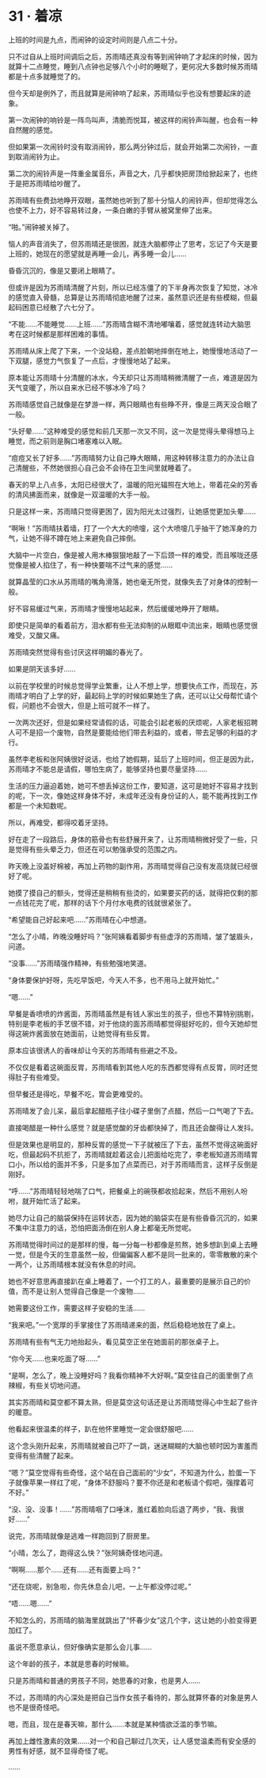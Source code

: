 <link rel="stylesheet" href="../styles/text.css"/>
<h1>31 · 着凉</h1>

上班的时间是九点，而闹钟的设定时间则是八点二十分。

只不过自从上班时间调后之后，苏雨晴还真没有等到闹钟响了才起床的时候，因为就算十二点睡觉，睡到八点钟也足够八个小时的睡眠了，更何况大多数时候苏雨晴都是十点多就睡觉了的。

但今天却是例外了，而且就算是闹钟响了起来，苏雨晴似乎也没有想要起床的迹象。

第一次闹钟的响铃是一阵鸟叫声，清脆而悦耳，被这样的闹铃声叫醒，也会有一种自然醒的感觉。

但如果第一次闹铃时没有取消闹铃，那么两分钟过后，就会开始第二次闹铃，一直到取消闹铃为止。

第二次的闹铃声是一阵重金属音乐，声音之大，几乎都快把房顶给掀起来了，也终于是把苏雨晴给吵醒了。

苏雨晴有些费劲地睁开双眼，虽然她也听到了那十分恼人的闹铃声，但却觉得怎么也使不上力，好不容易转过身，一条白嫩的手臂从被窝里伸了出来。

“啪。”闹钟被关掉了。

恼人的声音消失了，但苏雨晴还是很困，就连大脑都停止了思考，忘记了今天是要上班的，她现在的愿望就是再睡一会儿，再多睡一会儿……

昏昏沉沉的，像是又要闭上眼睛了。

但或许是因为苏雨晴清醒了片刻，所以已经冻僵了的下半身再次恢复了知觉，冰冷的感觉直入骨髓，总算是让苏雨晴彻底地醒了过来，虽然意识还是有些模糊，但最起码困意已经散了六七分了。

“不能……不能睡觉……上班……”苏雨晴含糊不清地嘟嚷着，感觉就连转动大脑思考在这时候都是那样困难的事情。

苏雨晴从床上爬了下来，一个没站稳，差点脸朝地摔倒在地上，她慢慢地活动了一下双腿，感觉力气恢复了一点后，才慢慢地站了起来。

原本能让苏雨晴十分清醒的冰水，今天却只让苏雨晴稍微清醒了一点，难道是因为天气变暖了，所以自来水已经不够冰冷了吗？

苏雨晴感觉自己就像是在梦游一样，两只眼睛也有些睁不开，像是三两天没合眼了一般。

“头好晕……”这种难受的感觉和前几天那一次又不同，这一次是觉得头晕得想马上睡觉，而之前则是胸口堵塞难以入眠。

“痘痘又长了好多……”苏雨晴努力让自己睁大眼睛，用这种转移注意力的办法让自己清醒些，不然她很担心自己会不会待在卫生间里就睡着了。

春天的早上八点多，太阳已经很大了，温暖的阳光辐照在大地上，带着花朵的芳香的清风拂面而来，就像是一双温暖的大手一般。

只是这样一来，苏雨晴只觉得更困了，因为阳光太过强烈，让她感觉更加头晕……

“啊啾！”苏雨晴扶着墙，打了一个大大的喷嚏，这个大喷嚏几乎抽干了她浑身的力气，让她不得不蹲在地上来避免自己摔倒。

大脑中一片空白，像是被人用木棒狠狠地敲了一下后颈一样的难受，而且喉咙还感觉像是被人掐住了，有一种快要喘不过气来的感觉……

就算晶莹的口水从苏雨晴的嘴角滑落，她也毫无所觉，就像失去了对身体的控制一般。

好不容易缓过气来，苏雨晴才慢慢地站起来，然后缓缓地睁开了眼睛。

即使只是简单的看着前方，泪水都有些无法抑制的从眼眶中流出来，眼睛也感觉很难受，又酸又痛。

苏雨晴突然觉得有些讨厌这样明媚的春光了。

如果是阴天该多好……

以前在学校里的时候总觉得学业繁重，让人不想上学，想要快点工作，而现在，苏雨晴才明白了上学的好，最起码上学的时候如果她生了病，还可以让父母帮忙请个假，问题也不会很大，但是上班可就不一样了。

一次两次还好，但是如果经常请假的话，可能会引起老板的厌烦呢，人家老板招聘人可不是招一个废物，自然是要能给他们带去利益的，或者，带去足够的利益的才行。

虽然李老板和张阿姨很好说话，也给了她假期，延后了上班时间，但正是因为此，苏雨晴才不能总是请假，哪怕生病了，能够坚持也要尽量坚持……

生活的压力逼迫着她，她可不想丢掉这份工作，要知道，这可是她好不容易才找到的呢，下一次，像她这样身体不好，未成年还没有身份证的人，能不能再找到工作都是一个未知数呢。

所以，再难受，都得咬着牙坚持。

好在走了一段路后，身体的筋骨也有些舒展开来了，让苏雨晴稍微好受了一些，只是觉得有些头晕乏力，但还在可以勉强承受的范围之内。

昨天晚上没盖好棉被，再加上药物的副作用，苏雨晴觉得自己没有发高烧就已经很好了呢。

她摸了摸自己的额头，觉得还是稍稍有些烫的，如果要买药的话，就得把仅剩的那一点钱花完了呢，那样的话下个月付水电费的钱就很紧张了。

“希望能自己好起来吧……”苏雨晴在心中想道。

“怎么了小晴，昨晚没睡好吗？”张阿姨看着脚步有些虚浮的苏雨晴，皱了皱眉头，问道。

“没事……”苏雨晴强作精神，有些勉强地笑道。

“身体要保护好呀，先吃早饭吧，今天人不多，也不用马上就开始忙。”

“嗯……”

早餐是香喷喷的炸酱面，苏雨晴虽然是有钱人家出生的孩子，但也不算特别挑剔，特别是李老板的手艺很不错，对于他烧的面苏雨晴都觉得挺好吃的，但今天她却觉得这碗炸酱面放在她面前，让她觉得有些反胃。

原本应该很诱人的香味却让今天的苏雨晴有些避之不及。

不仅仅是看着这碗面反胃，苏雨晴看到其他人吃的东西都觉得有点反胃，同时还觉得肚子有些难受。

但早餐还是得吃，早餐不吃，胃会更难受的。

苏雨晴发了会儿呆，最后拿起醋瓶子往小碟子里倒了点醋，然后一口气喝了下去。

直接喝醋是一种什么感觉？就是感觉酸的牙齿都快掉了，而且还会酸得让人发抖。

但是效果也是明显的，那种反胃的感觉一下子就被压了下去，虽然不觉得这碗面好吃，但最起码不抗拒了，苏雨晴就趁着这会儿把面给吃完了，李老板知道苏雨晴胃口小，所以给的面并不多，只是多加了点菜而已，对于苏雨晴而言，这样子反倒是刚好。

“呼……”苏雨晴轻轻地喘了口气，把餐桌上的碗筷都收拾起来，然后不用别人吩咐，就开始忙活了起来。

她尽力让自己的脑袋保持在运转状态，因为她的脑袋实在是有些昏昏沉沉的，如果不集中注意力的话，恐怕把面汤倒在别人身上都毫无所觉呢。

苏雨晴觉得时间过的是那样的慢，每一分每一秒都像是煎熬，她多想趴到桌上去睡一觉，但是今天的生意虽然一般，但偏偏客人都不是同一批来的，零零散散的来个一两个，让苏雨晴根本就没有休息的时间。

她也不好意思再直接趴在桌上睡着了，一个打工的人，最重要的是展示自己的价值，而不是让别人觉得自己像是一个废物……

她需要这份工作，需要这样子安稳的生活……

“我来吧。”一个宽厚的手掌接住了苏雨晴递来的面，然后稳稳地放在了桌上。

苏雨晴有些有气无力地抬起头，看见莫空正坐在她面前的那张桌子上。

“你今天……也来吃面了呀……”

“是啊，怎么了，晚上没睡好吗？我看你精神不大好啊。”莫空往自己的面里倒了点辣椒，有些关切地问道。

其实苏雨晴和莫空都不算太熟，但是莫空这句话还是让苏雨晴觉得心中生起了些许的暖意。

他看起来很温柔的样子，趴在他怀里睡觉一定会很舒服吧……

这个念头刚升起来，苏雨晴就被自己吓了一跳，迷迷糊糊的大脑也顿时因为害羞而变得有些清醒了起来。

“嗯？”莫空觉得有些奇怪，这个站在自己面前的“少女”，不知道为什么，脸蛋一下子就像苹果一样红了呢，“身体不舒服吗？要不你还是和老板请个假吧，强撑着可不好。”

“没、没、没事！……”苏雨晴咽了口唾沫，羞红着脸向后退了两步，“我、我很好……”

说完，苏雨晴就像是逃难一样跑回到了厨房里。

“小晴，怎么了，跑得这么快？”张阿姨奇怪地问道。

“啊啊……那个……还有……还有面要上吗？”

“还在烧呢，别急啦，你先休息会儿吧，一上午都没停过呢。”

“唔……嗯……”

不知怎么的，苏雨晴的脑海里就跳出了“怀春少女”这几个字，这让她的小脸变得更加红了。

虽说不愿意承认，但好像确实是那么会儿事……

这个年龄的孩子，本就是思春的时候嘛。

只是苏雨晴和普通的男孩子不同，她思春的对象，也是男人……

不过，苏雨晴的内心深处是把自己当作女孩子看待的，那么就算怀春的对象是男人也不是很奇怪吧。

嗯，而且，现在是春天嘛，那什么……本就是某种情欲泛滥的季节嘛。

再加上雌性激素的效果……对一个和自己聊过几次天，让人感觉温柔而有安全感的男性有好感，就不显得奇怪了呢。

……
